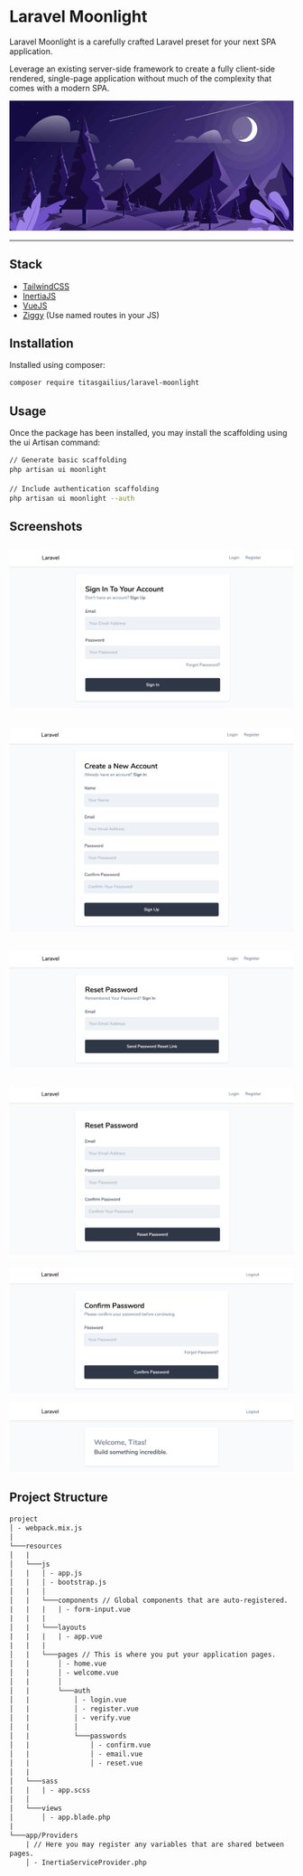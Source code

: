 # Laravel Moonlight

Laravel Moonlight is a carefully crafted Laravel preset for your next SPA application.

Leverage an existing server-side framework to create a fully client-side rendered, single-page application without much of the complexity that comes with a modern SPA.

![Laravel Moonlight](./screenshots/logo.jpg)

---

## Stack

* [TailwindCSS](https://tailwindcss.com/)
* [InertiaJS](https://inertiajs.com/)
* [VueJS](https://vuejs.org/)
* [Ziggy](https://github.com/tightenco/ziggy) (Use named routes in your JS)

## Installation

Installed using composer:
```bash
composer require titasgailius/laravel-moonlight
```

## Usage

Once the package has been installed, you may install the scaffolding using the ui Artisan command:

```bash
// Generate basic scaffolding
php artisan ui moonlight

// Include authentication scaffolding
php artisan ui moonlight --auth
```

## Screenshots

![GitHub Logo](screenshots/signin.png)
---
![GitHub Logo](screenshots/signup.png)
---
![GitHub Logo](screenshots/email.png)
---
![GitHub Logo](screenshots/reset.png)
---
![GitHub Logo](screenshots/confirm.png)

![GitHub Logo](screenshots/home.png)

## Project Structure
```
project
│ - webpack.mix.js
│
└───resources
│   |
│   └───js
│   |   │ - app.js
│   |   │ - bootstrap.js
│   |   │
│   |   └───components // Global components that are auto-registered.
|   |   |   | - form-input.vue
|   |   |
│   |   └───layouts
|   |   |   | - app.vue
|   |   |
│   |   └───pages // This is where you put your application pages.
│   |       │ - home.vue
│   |       │ - welcome.vue
│   |       │
│   |       └───auth
│   |           │ - login.vue
│   |           │ - register.vue
│   |           │ - verify.vue
│   |           │
│   |           └───passwords
│   |               │ - confirm.vue
│   |               │ - email.vue
│   |               │ - reset.vue
│   |
│   └───sass
│   |   | - app.scss
│   │
│   └───views
│       │ - app.blade.php
|
└───app/Providers
    | // Here you may register any variables that are shared between pages.
    │ - InertiaServiceProvider.php
```
